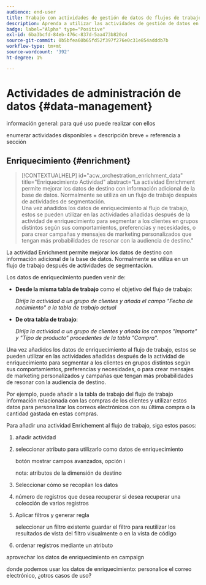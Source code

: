 ```yaml
---
audience: end-user
title: Trabajo con actividades de gestión de datos de flujos de trabajo
description: Aprenda a utilizar las actividades de gestión de datos en los flujos de trabajo web de Adobe Campaign
badge: label="Alpha" type="Positive"
exl-id: 6ba3bcfd-84eb-476c-837d-5aa473b820cd
source-git-commit: 0b5bfea60b65fd52f397f276e0c31e854adddb7b
workflow-type: tm+mt
source-wordcount: '392'
ht-degree: 1%

---
```


# Actividades de administración de datos {#data-management}

información general: para qué uso puede realizar con ellos

enumerar actividades disponibles + descripción breve + referencia a sección

## Enriquecimiento {#enrichment}

>[!CONTEXTUALHELP]
>id="acw_orchestration_enrichment_data"
>title="Enriquecimiento Actividad"
>abstract="La actividad Enrichment permite mejorar los datos de destino con información adicional de la base de datos. Normalmente se utiliza en un flujo de trabajo después de actividades de segmentación.<br/>Una vez añadidos los datos de enriquecimiento al flujo de trabajo, estos se pueden utilizar en las actividades añadidas después de la actividad de enriquecimiento para segmentar a los clientes en grupos distintos según sus comportamientos, preferencias y necesidades, o para crear campañas y mensajes de marketing personalizados que tengan más probabilidades de resonar con la audiencia de destino."

La actividad Enrichment permite mejorar los datos de destino con información adicional de la base de datos. Normalmente se utiliza en un flujo de trabajo después de actividades de segmentación.

Los datos de enriquecimiento pueden venir de:

* **Desde la misma tabla de trabajo** como el objetivo del flujo de trabajo:

   *Dirija la actividad a un grupo de clientes y añada el campo &quot;Fecha de nacimiento&quot; a la tabla de trabajo actual*

* **De otra tabla de trabajo**:

   *Dirija la actividad a un grupo de clientes y añada los campos &quot;Importe&quot; y &quot;Tipo de producto&quot; procedentes de la tabla &quot;Compra&quot;*.

Una vez añadidos los datos de enriquecimiento al flujo de trabajo, estos se pueden utilizar en las actividades añadidas después de la actividad de enriquecimiento para segmentar a los clientes en grupos distintos según sus comportamientos, preferencias y necesidades, o para crear mensajes de marketing personalizados y campañas que tengan más probabilidades de resonar con la audiencia de destino.

Por ejemplo, puede añadir a la tabla de trabajo del flujo de trabajo información relacionada con las compras de los clientes y utilizar estos datos para personalizar los correos electrónicos con su última compra o la cantidad gastada en estas compras.

Para añadir una actividad Enrichement al flujo de trabajo, siga estos pasos:

1. añadir actividad
1. seleccionar atributo para utilizarlo como datos de enriquecimiento

   botón mostrar campos avanzados, opción i

   nota: atributos de la dimensión de destino

1. Seleccionar cómo se recopilan los datos
1. número de registros que desea recuperar si desea recuperar una colección de varios registros
1. Aplicar filtros y generar regla

   seleccionar un filtro existente guardar el filtro para reutilizar los resultados de vista del filtro visualmente o en la vista de código

1. ordenar registros mediante un atributo

aprovechar los datos de enriquecimiento en campaign

donde podemos usar los datos de enriquecimiento: personalice el correo electrónico, ¿otros casos de uso?
